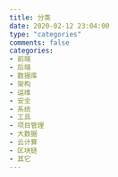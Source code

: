 ```yaml
---
title: 分类
date: 2020-02-12 23:04:00
type: "categories"
comments: false
categories:
- 前端
- 后端
- 数据库
- 架构
- 运维
- 安全
- 系统
- 工具
- 项目管理
- 大数据
- 云计算
- 区块链
- 其它
---
```

